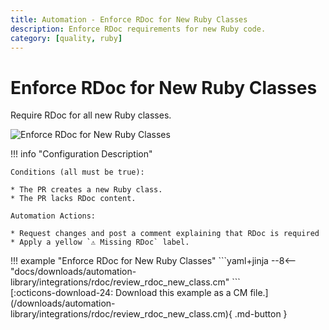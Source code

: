 ```yaml
---
title: Automation - Enforce RDoc for New Ruby Classes
description: Enforce RDoc requirements for new Ruby code.
category: [quality, ruby]
---
```

# Enforce RDoc for New Ruby Classes

<!-- --8<-- [start:example]-->
Require RDoc for all new Ruby classes.


![Enforce RDoc for New Ruby Classes](/automations/integrations/rdoc/review-rdoc-new-class/review-rdoc-new-class.png)

!!! info "Configuration Description"

    Conditions (all must be true):

    * The PR creates a new Ruby class.
    * The PR lacks RDoc content.

    Automation Actions:

    * Request changes and post a comment explaining that RDoc is required
    * Apply a yellow `⚠️ Missing RDoc` label.


<div class="automationExample" markdown="1">
!!! example "Enforce RDoc for New Ruby Classes"
    ```yaml+jinja
    --8<-- "docs/downloads/automation-library/integrations/rdoc/review_rdoc_new_class.cm"
    ```
    <div class="result" markdown>
      <span>
      [:octicons-download-24: Download this example as a CM file.](/downloads/automation-library/integrations/rdoc/review_rdoc_new_class.cm){ .md-button }
      </span>
    </div>
</div>
<!-- --8<-- [end:example]-->
